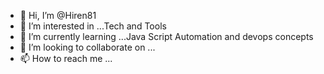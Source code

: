 - 👋 Hi, I’m @Hiren81
- 👀 I’m interested in ...Tech and Tools
- 🌱 I’m currently learning ...Java Script Automation and devops concepts
- 💞️ I’m looking to collaborate on ...
- 📫 How to reach me ...

<!---
Hiren81/Hiren81 is a ✨ special ✨ repository because its `README.md` (this file) appears on your GitHub profile.
You can click the Preview link to take a look at your changes.
--->
